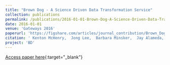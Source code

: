 ```yaml
---
title: "Brown Dog - A Science Driven Data Transformation Service"
collection: publications
permalink: /publications/2016-01-01-Brown-Dog-A-Science-Driven-Data-Transformation-Service
date: 2016-01-01
venue: 'Gateways 2016'
paperurl: 'https://figshare.com/articles/journal_contribution/Brown_Dog_A_Science_Driven_Data_Transformation_Service/4490735'
citation: ' Kenton McHenry,  Jong Lee,  Barbara Minsker,  Jay Alameda,  Shannon Bradley,  Luigi Marini,  Rob Kooper,  CHRISTOPHER NAVARRO,  Smruti Padhy,  Marcus Slavenas,  Sandeep Satheesan,  Yan Zhao,  Bing Zhang,  Inna Zharnitsky,  Eugene Roeder, &quot;Brown Dog - A Science Driven Data Transformation Service.&quot; Gateways 2016, 2016.'
project: 'BD'
---
```

[Access paper here](https://figshare.com/articles/journal_contribution/Brown_Dog_A_Science_Driven_Data_Transformation_Service/4490735){:target="_blank"}
